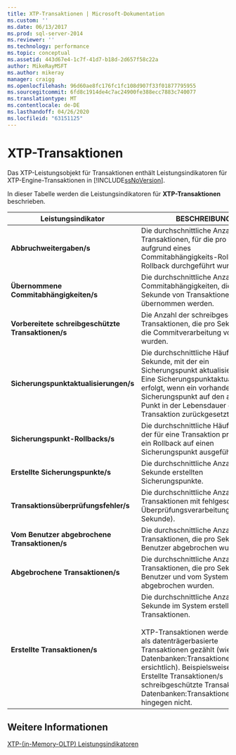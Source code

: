 ```yaml
---
title: XTP-Transaktionen | Microsoft-Dokumentation
ms.custom: ''
ms.date: 06/13/2017
ms.prod: sql-server-2014
ms.reviewer: ''
ms.technology: performance
ms.topic: conceptual
ms.assetid: 443d67e4-1c7f-41d7-b18d-2d657f58c22a
author: MikeRayMSFT
ms.author: mikeray
manager: craigg
ms.openlocfilehash: 96d60ae8fc176fc1fc108d907f33f01877795955
ms.sourcegitcommit: 6fd8c1914de4c7ac24900fe388ecc7883c740077
ms.translationtype: MT
ms.contentlocale: de-DE
ms.lasthandoff: 04/26/2020
ms.locfileid: "63151125"
---
```

# <a name="xtp-transactions"></a>XTP-Transaktionen
  Das XTP-Leistungsobjekt für Transaktionen enthält Leistungsindikatoren für XTP-Engine-Transaktionen in [!INCLUDE[ssNoVersion](../../includes/ssnoversion-md.md)].  
  
 In dieser Tabelle werden die Leistungsindikatoren für **XTP-Transaktionen** beschrieben.  
  
|Leistungsindikator|BESCHREIBUNG|  
|-------------|-----------------|  
|**Abbruchweitergaben/s**|Die durchschnittliche Anzahl der Transaktionen, für die pro Sekunde aufgrund eines Commitabhängigkeits-Rollbacks ein Rollback durchgeführt wurde.|  
|**Übernommene Commitabhängigkeiten/s**|Die durchschnittliche Anzahl der Commitabhängigkeiten, die pro Sekunde von Transaktionen übernommen werden.|  
|**Vorbereitete schreibgeschützte Transaktionen/s**|Die Anzahl der schreibgeschützten Transaktionen, die pro Sekunde für die Commitverarbeitung vorbereitet wurden.|  
|**Sicherungspunktaktualisierungen/s**|Die durchschnittliche Häufigkeit pro Sekunde, mit der ein Sicherungspunkt aktualisiert wurde. Eine Sicherungspunktaktualisierung erfolgt, wenn ein vorhandener Sicherungspunkt auf den aktuellen Punkt in der Lebensdauer der Transaktion zurückgesetzt wird.|  
|**Sicherungspunkt-Rollbacks/s**|Die durchschnittliche Häufigkeit, mit der für eine Transaktion pro Sekunde ein Rollback auf einen Sicherungspunkt ausgeführt wurde.|  
|**Erstellte Sicherungspunkte/s**|Die durchschnittliche Anzahl der pro Sekunde erstellten Sicherungspunkte.|  
|**Transaktionsüberprüfungsfehler/s**|Die durchschnittliche Anzahl der Transaktionen mit fehlgeschlagener Überprüfungsverarbeitung (pro Sekunde).|  
|**Vom Benutzer abgebrochene Transaktionen/s**|Die durchschnittliche Anzahl der Transaktionen, die pro Sekunde vom Benutzer abgebrochen wurden.|  
|**Abgebrochene Transaktionen/s**|Die durchschnittliche Anzahl der Transaktionen, die pro Sekunde vom Benutzer und vom System abgebrochen wurden.|  
|**Erstellte Transaktionen/s**|Die durchschnittliche Anzahl der pro Sekunde im System erstellten Transaktionen.<br /><br /> XTP-Transaktionen werden anders als datenträgerbasierte Transaktionen gezählt (wie aus Datenbanken:Transaktionen/Sekunde ersichtlich). Beispielsweise zählt Erstellte Transaktionen/s schreibgeschützte Transaktionen, Datenbanken:Transaktionen/Sekunde hingegen nicht.|  
  
## <a name="see-also"></a>Weitere Informationen  
 [XTP-&#40;in-Memory-OLTP&#41; Leistungsindikatoren](../../integration-services/performance/performance-counters.md)  
  
  

